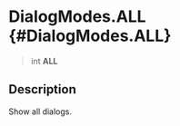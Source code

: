 DialogModes.ALL {#DialogModes.ALL}
===============

> int **ALL**

Description
-----------

Show all dialogs.
